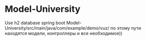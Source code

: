 # Model-University
Use h2 database spring boot
Model-University/src/main/java/com/example/demo/vuz/ по этому пути находятся модели, контроллеры и все необходимое))
